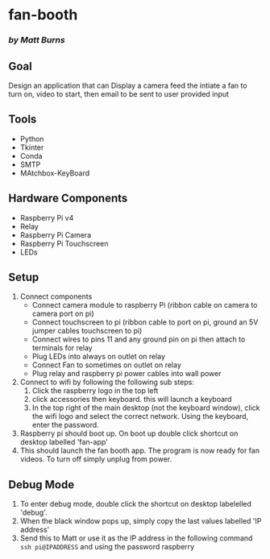 # fan-booth
### *by Matt Burns*

## Goal
Design an application that can Display a camera feed the intiate a fan to turn on, video to start, then email to be sent to user provided input

## Tools
* Python
* Tkinter
* Conda
* SMTP
* MAtchbox-KeyBoard

## Hardware Components
* Raspberry Pi v4
* Relay
* Raspberry Pi Camera
* Raspberry Pi Touchscreen
* LEDs

## Setup
1. Connect components
    * Connect camera module to raspberry Pi (ribbon cable on camera to camera port on pi)
    * Connect touchscreen to pi (ribbon cable to port on pi, ground an 5V jumper cables touchscreen to pi)
    * Connect wires to pins 11 and any ground pin on pi then attach to terminals for relay
    * Plug LEDs into always on outlet on relay
    * Connect Fan to sometimes on outlet on relay
    * Plug relay and raspberry pi power cables into wall power
2. Connect to wifi by following the following sub steps:
    1. Click the raspberry logo in the top left
    2. click accessories then keyboard.  this will launch a keyboard
    3. In the top right of the main desktop (not the keyboard window), click the wifi logo and select the correct network.  Using the keyboard, enter the password.
3. Raspberry pi should boot up. On boot up double click shortcut on desktop labelled 'fan-app'
4. This should launch the fan booth app. The program is now ready for fan videos.  To turn off simply unplug from power.

## Debug Mode
1. To enter debug mode, double click the shortcut on desktop labelelled 'debug'.
2. When the black window pops up, simply copy the last values labelled 'IP address'
3. Send this to Matt or use it as the IP address in the following command
```ssh pi@IPADDRESS```
and using the password raspberry
